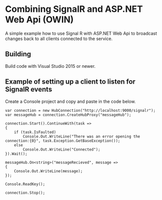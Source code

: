 # Combining SignalR and ASP.NET Web Api (OWIN) 

A simple example how to use Signal R with ASP.NET Web Api to broadcast changes back to all clients connected to the service.
 

## Building

Build code with Visual Studio 2015 or newer.

## Example of setting up a client to listen for SignalR events

Create a Console project and copy and paste in the code below.

````
var connection = new HubConnection("http://localhost:9000/signalr");
var messageHub = connection.CreateHubProxy("messageHub");

connection.Start().ContinueWith(task =>
{
    if (task.IsFaulted)
        Console.Out.WriteLine("There was an error opening the connection:{0}", task.Exception.GetBaseException());
    else
        Console.Out.WriteLine("Connected");
}).Wait();

messageHub.On<string>("messageRecieved", message =>
{
    Console.Out.WriteLine(message);
});

Console.ReadKey();

connection.Stop();
````